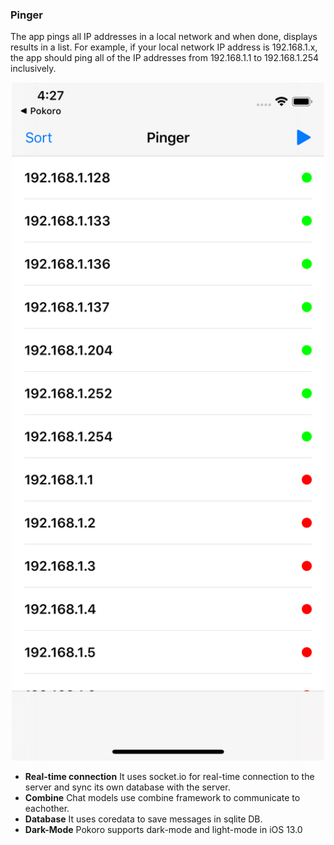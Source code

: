 ### Pinger

The app pings all IP addresses in a local network and when done, displays results in a list. For example, if your local network IP address is 192.168.1.x, the app should ping all of the IP addresses from 192.168.1.1 to 192.168.1.254 inclusively.

<p align="center">
  <img src="Pinger/Supporting Files/Git assets/Simulator Screen Shot - iPhone 11 Pro - 2020-04-24 at 16.27.13.png" width="500">
</p> 

* **Real-time connection**
  It uses socket.io for real-time connection to the server and sync its own database with the server.
* **Combine**
  Chat models use combine framework to communicate to eachother.
* **Database**
  It uses coredata to save messages in sqlite DB.
* **Dark-Mode**
  Pokoro supports dark-mode and light-mode in iOS 13.0

